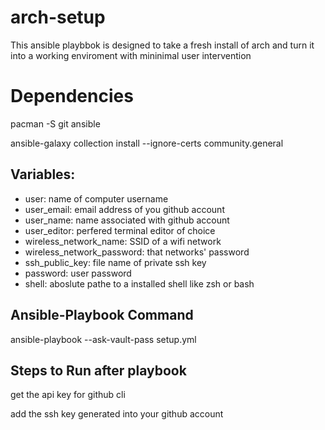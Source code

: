 # arch-setup

This ansible playbbok is designed to take a fresh install of arch and turn it into a working enviroment with mininimal user intervention

# Dependencies

pacman -S git ansible

ansible-galaxy collection install --ignore-certs community.general

Variables:
--------------

- user: name of computer username
- user_email: email address of you github account
- user_name: name associated with github account
- user_editor: perfered terminal editor of choice
- wireless_network_name: SSID of a wifi network
- wireless_network_password: that networks' password
- ssh_public_key: file name of private ssh key
- password: user password
- shell: aboslute pathe to a installed shell like zsh or bash

Ansible-Playbook Command
--------------------------

ansible-playbook --ask-vault-pass setup.yml

Steps to  Run after playbook
-----------------------------

get the api key for github cli

add the ssh key generated into your github account

